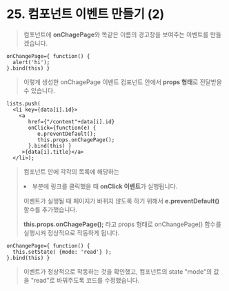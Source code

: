 # 25. 컴포넌트 이벤트 만들기 (2)



> <TOC> 컴포넌트에 **onChagePage**와 똑같은 이름의 경고창을 보여주는 이벤트를 만들겠습니다.

```react
onChangePage={ function() {
  alert('hi');
}.bind(this) }
```

> 이렇게 생성한 onChagePage 이벤트 <TOC> 컴포넌트 안에서 **props 형태**로 전달받을 수 있습니다.



```react
lists.push(
  <li key={data[i].id}>
    <a 
       href={"/content"+data[i].id}
       onClick={function(e) {
          e.preventDefault();
          this.props.onChagePage();
       }.bind(this) }
     >{data[i].title}</a>
  </li>);
```

> <TOC> 컴포넌트 안에 각각의 목록에 해당하는 <li> 부분에 링크를 클릭했을 때 **onClick 이벤트**가 실행됩니다.
>
> 이벤트가 실행될 때 페이지가 바뀌지 않도록 하기 위해서 **e.preventDefault()** 함수를 추가했습니다.
>
> **this.props.onChagePage();** 라고 props 형태로 onChangePage() 함수를 실행시켜 정상적으로 작동하게 됩니다.



```react
onChangePage={ function() {
  this.setState( {mode: 'read'} );
}.bind(this) }
```

> 이벤트가 정상적으로 작동하는 것을 확인했고, <APP> 컴포넌트의 state "mode"의 값을 "read"로 바꿔주도록 코드를 수정했습니다.